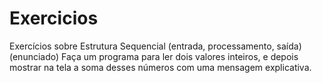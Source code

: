 # Exercicios
Exercícios sobre Estrutura Sequencial (entrada, processamento, saída)
(enunciado) Faça um programa para ler dois valores inteiros, e depois mostrar na tela a soma desses números com uma 
mensagem explicativa.



